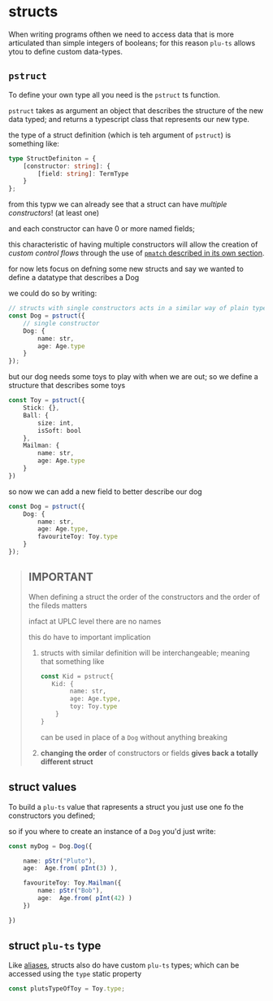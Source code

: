# structs

When writing programs ofthen we need to access data that is more articulated than simple integers of booleans; for this reason `plu-ts` allows ytou to define custom data-types.

## `pstruct`

To define your own type all you need is the `pstruct` ts function.

`pstruct` takes as argument an object that describes the structure of the new data typed; and returns a typescript class that represents our new type.

the type of a struct definition (which is teh argument of `pstruct`) is something like:

```ts
type StructDefiniton = {
    [constructor: string]: {
        [field: string]: TermType
    }
};
```

from this typw we can already see that a struct can have *multiple constructors*! (at least one)

and each constructor can have 0 or more named fields;

this characteristic of having multiple constructors will allow the creation of *custom control flows* through the use of [`pmatch` described in its own section](../control_flow/pmatch.md).

for now lets focus on defning some new structs and say we wanted to define a datatype that describes a Dog

we could do so by writing:
```ts
// structs with single constructors acts in a similar way of plain typescript object
const Dog = pstruct({
    // single constructor
    Dog: {
        name: str,
        age: Age.type
    }
});
```

but our dog needs some toys to play with when we are out; so we define a structure that describes some toys

```ts
const Toy = pstruct({
    Stick: {},
    Ball: {
        size: int,
        isSoft: bool
    },
    Mailman: {
        name: str,
        age: Age.type
    }
})
```
so now we can add a new field to better describe our dog
```ts
const Dog = pstruct({
    Dog: {
        name: str,
        age: Age.type,
        favouriteToy: Toy.type
    }
});
```

> ## IMPORTANT
>
> When defining a struct the order of the constructors and the order of the fileds matters
>
> infact at UPLC level there are no names
>
> this do have to important implication
>
> 1) structs with similar definition will be interchangeable; meaning that something like
>       ```ts
>       const Kid = pstruct{
>          Kid: {
>               name: str,
>               age: Age.type,
>               toy: Toy.type
>           }
>       }
>       ```
>       can be used in place of a `Dog` without anything breaking
>
> 2) **changing the order** of constructors or fields **gives back a totally different struct**


## struct values

To build a `plu-ts` value that rapresents a struct you just use one fo the constructors you defined;

so if you where to create an instance of a `Dog` you'd just write:
```ts
const myDog = Dog.Dog({

    name: pStr("Pluto"),
    age:  Age.from( pInt(3) ),

    favouriteToy: Toy.Mailman({
        name: pStr("Bob"),
        age:  Age.from( pInt(42) )
    })

})
```

## struct `plu-ts` type

Like [aliases](./aliases.md), structs also do have custom `plu-ts` types; which can be accessed using the `type` static property

```ts
const plutsTypeOfToy = Toy.type;
```